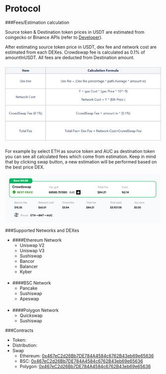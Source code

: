 # Protocol

###Fees/Estimation calculation
  
Source token & Destination token prices in USDT are estimated from coingecko or Binance APIs (refer to [Developer](../developers/guides.md)).

After estimating source token price in USDT, dex fee and network cost are estimated from each DEXes. Crowdswap fee is calculated as 0.1% of amountInUSDT. All fees are deducted from Destination amount.
###

![](../.gitbook/assets/calculation-fees-table.png)
###
For example by select ETH as source token and AUC as destination token you can see all calculated fees which come from estimation.
Keep in mind that by clicking swap button, a new estimation will be performed based on the best price DEX. 

![](../.gitbook/assets/estimate.png)


###Supported Networks and DEXes

* ####Ethereum Network
    * Uniswap V2
    * Uniswap V3
    * Sushiswap
    * Bancor
    * Balancer
    * Kyber
####  
* ####BSC Network
    * Pancake
    * Sushiswap
    * Apeswap
####
* ####Polygon Network
    * Quickswap
    * Sushiswap
  
###Contracts

* Token: 
* Distribution:
* Swap
  * Ethereum: [0x467eC2d26Bb7DE784A4584c6762B43eb69e65636](https://etherscan.io/address/0x467eC2d26Bb7DE784A4584c6762B43eb69e65636)
  * BSC: [0x467eC2d26Bb7DE784A4584c6762B43eb69e65636](https://bscscan.com/address/0x467eC2d26Bb7DE784A4584c6762B43eb69e65636)
  * Polygon: [0x467eC2d26Bb7DE784A4584c6762B43eb69e65636](https://polygonscan.com/address/0x467eC2d26Bb7DE784A4584c6762B43eb69e65636)